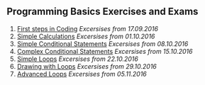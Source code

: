 <h2>Programming Basics Exercises and Exams</h2>

1. <a href="https://github.com/Koceto/SoftUni/tree/master/Programming%20Basics/First%20steps%20in%20Coding">First steps in Coding</a>
    <i>Excersises from 17.09.2016</i>
2. <a href="https://github.com/Koceto/SoftUni/tree/master/Programming%20Basics/Simple%20Calculations">Simple Calculations</a>
    <i>Excersises from 01.10.2016</i>
3. <a href="https://github.com/Koceto/SoftUni/tree/master/Programming%20Basics/Simple%20Conditional%20Statements">Simple Conditional Statements</a>
    <i>Excersises from 08.10.2016</i>
4. <a href="https://github.com/Koceto/SoftUni/tree/master/Programming%20Basics/Complex%20Conditional%20Statements">Complex Conditional Statements</a>
    <i>Excersises from 15.10.2016</i>
5. <a href="https://github.com/Koceto/SoftUni/tree/master/Programming%20Basics/Simple%20Loops">Simple Loops</a>
    <i>Excersises from 22.10.2016</i>
6. <a href="https://github.com/Koceto/SoftUni/tree/master/Programming%20Basics/Drawing%20with%20loops">Drawing with Loops</a>
    <i>Excersises from 29.10.2016</i>
7. <a href="https://github.com/Koceto/SoftUni/tree/master/Programming%20Basics/Advanced%20Loops">Advanced Loops</a>
    <i>Excersises from 05.11.2016</i>
